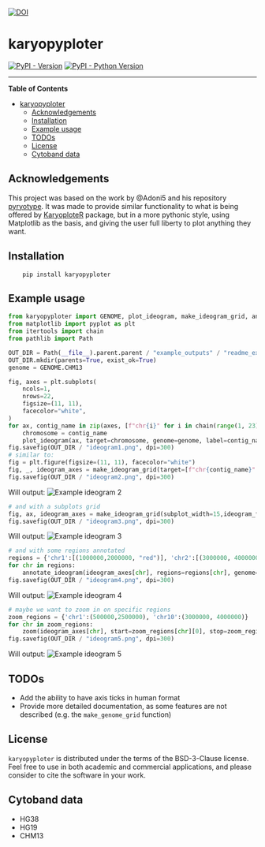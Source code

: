[![DOI](https://zenodo.org/badge/989199491.svg)](https://zenodo.org/badge/latestdoi/989199491)
# karyopyploter

[![PyPI - Version](https://img.shields.io/pypi/v/karyopyploter.svg)](https://pypi.org/project/karyopyploter)
[![PyPI - Python Version](https://img.shields.io/pypi/pyversions/karyopyploter.svg)](https://pypi.org/project/karyopyploter)

-----

**Table of Contents**

- [karyopyploter](#karyopyploter)
  - [Acknowledgements](#acknowledgements)
  - [Installation](#installation)
  - [Example usage](#example-usage)
  - [TODOs](#todos)
  - [License](#license)
  - [Cytoband data](#cytoband-data)

## Acknowledgements
This project was based on the work by @Adoni5 and his repository [pyryotype](https://github.com/Adoni5/pyryotype). It was made to provide similar functionality to what is being offered by [KaryoploteR](https://bioconductor.org/packages/release/bioc/html/karyoploteR.html) package, but in a more pythonic style, using Matplotlib as the basis, and giving the user full liberty to plot anything they want. 

## Installation

```console
    pip install karyopyploter
```

## Example usage

```python
from karyopyploter import GENOME, plot_ideogram, make_ideogram_grid, annotate_ideogram, zoom
from matplotlib import pyplot as plt
from itertools import chain
from pathlib import Path

OUT_DIR = Path(__file__).parent.parent / "example_outputs" / "readme_example"
OUT_DIR.mkdir(parents=True, exist_ok=True)
genome = GENOME.CHM13

fig, axes = plt.subplots(
    ncols=1,
    nrows=22,
    figsize=(11, 11),
    facecolor="white",
)
for ax, contig_name in zip(axes, [f"chr{i}" for i in chain(range(1, 23), "XY")]):
    chromosome = contig_name
    plot_ideogram(ax, target=chromosome, genome=genome, label=contig_name)
fig.savefig(OUT_DIR / "ideogram1.png", dpi=300)
# similar to:
fig = plt.figure(figsize=(11, 11), facecolor="white")
fig, _, ideogram_axes = make_ideogram_grid(target=[f"chr{contig_name}" for contig_name in chain(range(1, 23), "XY")], num_subplots=0, genome=genome, fig=fig)
fig.savefig(OUT_DIR / "ideogram2.png", dpi=300)
```
Will output:
![Example ideogram 2](https://raw.githubusercontent.com/vaslem/karyopyploter/main/example_outputs/readme_example/ideogram2.png?raw=true)
```python
# and with a subplots grid
fig, ax, ideogram_axes = make_ideogram_grid(subplot_width=15,ideogram_factor=0.2, target=[f"chr{contig_name}" for contig_name in chain(range(1, 23), "XY")], num_subplots=1, genome=genome)
fig.savefig(OUT_DIR / "ideogram3.png", dpi=300)
```
Will output:
![Example ideogram 3](https://raw.githubusercontent.com/vaslem/karyopyploter/main/example_outputs/readme_example/ideogram3.png?raw=true)
```python
# and with some regions annotated
regions = {'chr1':[(1000000,2000000, "red")], 'chr2':[(3000000, 4000000, 'blue')], 'chr3':[(5000000,6000000, (0,1,0)), (7000000,8000000, (1,0,0))]}
for chr in regions:
    annotate_ideogram(ideogram_axes[chr], regions=regions[chr], genome=genome)
fig.savefig(OUT_DIR / "ideogram4.png", dpi=300)
```
Will output:
![Example ideogram 4](https://raw.githubusercontent.com/vaslem/karyopyploter/main/example_outputs/readme_example/ideogram4.png?raw=true)
```python
# maybe we want to zoom in on specific regions
zoom_regions = {'chr1':(500000,2500000), 'chr10':(3000000, 4000000)}
for chr in zoom_regions:
    zoom(ideogram_axes[chr], start=zoom_regions[chr][0], stop=zoom_regions[chr][1])
fig.savefig(OUT_DIR / "ideogram5.png", dpi=300)
```
Will output:
![Example ideogram 5](https://raw.githubusercontent.com/vaslem/karyopyploter/main/example_outputs/readme_example/ideogram5.png?raw=true)

## TODOs
- Add the ability to have axis ticks in human format
- Provide more detailed documentation, as some features are not described (e.g. the `make_genome_grid` function)

## License

`karyopyploter` is distributed under the terms of the BSD-3-Clause license. Feel free to use in both academic and commercial applications, and please consider to cite the software in your work.

## Cytoband data
* HG38 
* HG19
* CHM13

